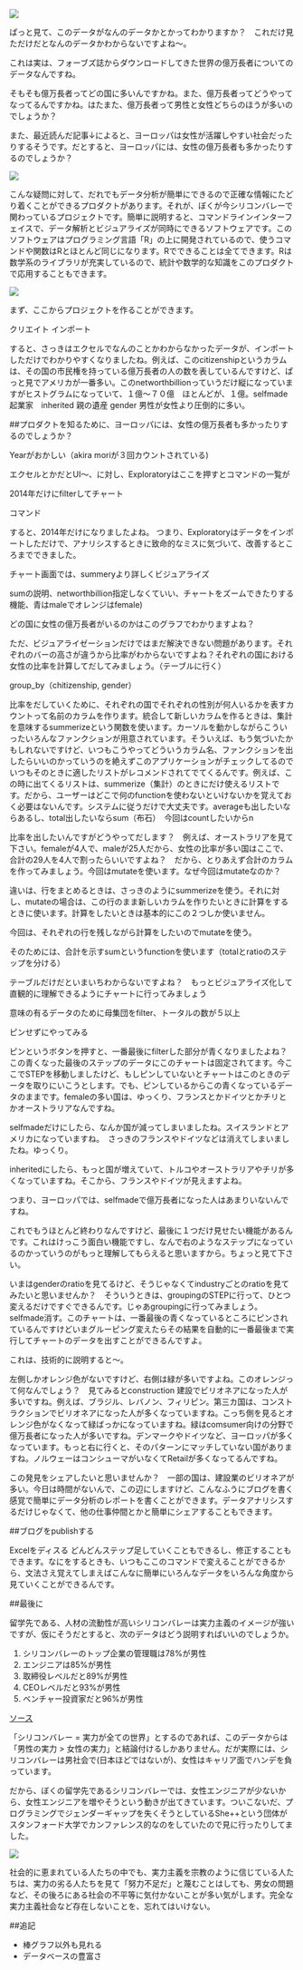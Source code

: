 ![](images/excel-difficult.png)


ぱっと見て、このデータがなんのデータかとかってわかりますか？　これだけ見ただけだとなんのデータかわからないですよね〜。

これは実は、フォーブズ誌からダウンロードしてきた世界の億万長者についてのデータなんですね。

そもそも億万長者ってどの国に多いんですかね。また、億万長者ってどうやってなってるんですかね。はたまた、億万長者って男性と女性どちらのほうが多いのでしょうか？

また、最近読んだ記事↓によると、ヨーロッパは女性が活躍しやすい社会だったりするそうです。だとすると、ヨーロッパには、女性の億万長者も多かったりするのでしょうか？


![](images/europe-female.png)


こんな疑問に対して、だれでもデータ分析が簡単にできるので正確な情報にたどり着くことができるプロダクトがあります。それが、ぼくが今シリコンバレーで関わっているプロジェクトです。簡単に説明すると、コマンドラインインターフェイスで、データ解析とビジュアライズが同時にできるソフトウェアです。このソフトウェアはプログラミング言語「R」の上に開発されているので、使うコマンドや関数はRとほとんど同じになります。Rでできることは全てできます。Rは数学系のライブラリが充実しているので、統計や数学的な知識をこのプロダクトで応用することもできます。


![](images/exploratory.lp.png)


まず、ここからプロジェクトを作ることができます。

クリエイト
インポート

すると、さっきはエクセルでなんのことかわからなかったデータが、インポートしただけでわかりやすくなりましたね。例えば、このcitizenshipというカラムは、その国の市民権を持っている億万長者の人の数を表しているんですけど、ぱっと見でアメリカが一番多い。このnetworthbillionっていうだけ縦になっていますがヒストグラムになっていて、１億〜７０億　ほとんどが、１億。selfmade 起業家　inherited 親の遺産  gender 男性が女性より圧倒的に多い。


##プロダクトを知るために、ヨーロッパには、女性の億万長者も多かったりするのでしょうか？


Yearがおかしい（akira moriが３回カウントされている)


エクセルとかだとUI〜、に対し、Exploratoryはここを押すとコマンドの一覧が


2014年だけにfilterしてチャート

コマンド

すると、2014年だけになりましたよね。
つまり、Exploratoryはデータをインポートしただけで、アナリシスするときに致命的なミスに気づいて、改善するところまでできました。

チャート画面では、summeryより詳しくビジュアライズ

sumの説明、networthbillion指定しなくていい、チャートをズームできたりする機能、青はmaleでオレンジはfemale)

どの国に女性の億万長者がいるのかはこのグラフでわかりますよね？



ただ、ビジュアライゼーションだけではまだ解決できない問題があります。それぞれのバーの高さが違うから比率がわからないですよね？それぞれの国における女性の比率を計算してだしてみましょう。（テーブルに行く）


group_by（chitizenship, gender）


比率をだしていくために、それぞれの国でそれぞれの性別が何人いるかを表すカウントって名前のカラムを作ります。統合して新しいカラムを作るときは、集計を意味するsummerizeという関数を使います。カーソルを動かしながらこういったいろんなファンクションが用意されています。そういえば、もう気づいたかもしれないですけど、いつもこうやってどういうカラム名、ファンクションを出したらいいのかっていうのを絶えずこのアプリケーションがチェックしてるのでいつもそのときに適したリストがレコメンドされてでてくるんです。例えば、この時に出てくるリストは、summerize（集計）のときにだけ使えるリストです。だから、ユーザーはどこで何のfunctionを使わないといけないかを覚えておく必要はないんです。システムに従うだけで大丈夫です。averageも出したいならあるし、total出したいならsum（布石）　今回はcountしたいからn


比率を出したいんですがどうやってだします？　例えば、オーストラリアを見て下さい。femaleが4人で、maleが25人だから、女性の比率が多い国はここで、合計の29人を4人で割ったらいいですよね？　だから、とりあえず合計のカラムを作ってみましょう。今回はmutateを使います。なぜ今回はmutateなのか？

違いは、行をまとめるときは、さっきのようにsummerizeを使う。それに対し、mutateの場合は、この行のまま新しいカラムを作りたいときに計算をするときに使います。計算をしたいときは基本的にこの２つしか使いません。

今回は、それぞれの行を残しながら計算をしたいのでmutateを使う。

そのためには、合計を示すsumというfunctionを使います（totalとratioのステップを分ける）

テーブルだけだといまいちわからないですよね？　もっとビジュアライズ化して直観的に理解できるようにチャートに行ってみましょう

意味の有るデータのために母集団をfilter、トータルの数が５以上

ピンせずにやってみる

ピンというボタンを押すと、一番最後にfilterした部分が青くなりましたよね？この青くなった最後のステップのデータにこのチャートは固定されてます。今ここでSTEPを移動しましたけど、もしピンしていないとチャートはこのときのデータを取りにいこうとします。でも、ピンしているからこの青くなっているデータのままです。femaleの多い国は、ゆっくり、フランスとかドイツとかチリとかオーストラリアなんですね。

selfmadeだけにしたら、なんか国が減ってしまいましたね。スイスランドとアメリカになっていますね。　さっきのフランスやドイツなどは消えてしまいましたね。ゆっくり。

inheritedにしたら、もっと国が増えていて、トルコやオーストラリアやチリが多くなっていますね。そこから、フランスやドイツが見えますよね。

つまり、ヨーロッパでは、selfmadeで億万長者になった人はあまりいないんですね。


これでもうほとんど終わりなんですけど、最後に１つだけ見せたい機能があるんです。これはけっこう面白い機能ですし、なんで右のようなステップになっているのかっていうのがもっと理解してもらえると思いますから。ちょっと見て下さい。

いまはgenderのratioを見てるけど、そうじゃなくてindustryごとのratioを見てみたいと思いませんか？　そういうときは、groupingのSTEPに行って、ひとつ変えるだけですぐできるんです。じゃあgroupingに行ってみましょう。selfmade消す。このチャートは、一番最後の青くなっているところにピンされているんですけどいまグルーピング変えたらその結果を自動的に一番最後まで実行してチャートのデータを出すことができるんですよ。

これは、技術的に説明すると〜。


左側しかオレンジ色がないですけど、右側は緑が多いですよね。このオレンジって何なんでしょう？　見てみるとconstruction 建設でビリオネアになった人が多いですね。例えば、ブラジル、レバノン、フィリピン。第三カ国は、コンストラクションでビリオネアになった人が多くなっていますね。こっち側を見るとオレンジ色がなくなって緑ばっかになっていますね。緑はcomsumer向けの分野で億万長者になった人が多いですね。デンマークやドイツなど、ヨーロッパが多くなっています。もっと右に行くと、そのパターンにマッチしていない国がありますね。ノルウェーはコンシューマがいなくてRetailが多くなってるんですね。

この発見をシェアしたいと思いませんか？　一部の国は、建設業のビリオネアが多い。今日は時間がないんで、この辺にしますけど、こんなふうにブログを書く感覚で簡単にデータ分析のレポートを書くことができます。データアナリシスするだけじゃなくて、他の仕事仲間とかと簡単にシェアすることもできます。

##ブログをpublishする

Excelをディスる
どんどんステップ足していくこともできるし、修正することもできます。なにをするときも、いつもここのコマンドで変えることができるから、文法さえ覚えてしまえばこんなに簡単にいろんなデータをいろんな角度から見ていくことができるんです。






























##最後に

留学先である、人材の流動性が高いシリコンバレーは実力主義のイメージが強いですが、仮にそうだとすると、次のデータはどう説明すればいいのでしょうか。

1. シリコンバレーのトップ企業の管理職は78%が男性
2. エンジニアは85%が男性
3. 取締役レベルだと89%が男性
4. CEOレベルだと93%が男性
5. ベンチャー投資家だと96%が男性　

[ソース](https://medium.com/diversify-tech/i-m-a-white-guy-in-silicon-valley-and-i-m-done-buying-the-meritocracy-myth-2cc0ef9f9b60#.lql629j9y)

「シリコンバレー = 実力が全ての世界」とするのであれば、このデータからは「男性の実力 > 女性の実力」と結論付けるしかありません。だが実際には、シリコンバレーは男社会で(日本ほどではないが)、女性はキャリア面でハンデを負っています。


だから、ぼくの留学先であるシリコンバレーでは、女性エンジニアが少ないから、女性エンジニアを増やそうという動きが出てきています。ついこないだ、プログラミングでジェンダーギャップを失くそうとしているShe++という団体がスタンフォード大学でカンファレンス的なのをしていたので見に行ったりしてました。


![](images/she++.png)


社会的に恵まれている人たちの中でも、実力主義を宗教のように信じている人たちは、実力の劣る人たちを見て「努力不足だ」と蔑むことはしても、男女の問題など、その後ろにある社会の不平等に気付かないことが多い気がします。完全な実力主義社会など存在しないことを、忘れてはいけない。



##追記

- 棒グラフ以外も見れる
- データベースの豊富さ

